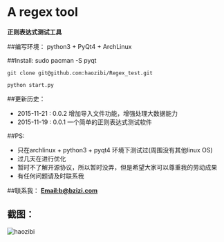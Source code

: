 # A regex tool

**正则表达式测试工具**

##编写环境：
python3 + PyQt4 + ArchLinux

##Install:
    sudo pacman -S pyqt

    git clone git@github.com:haozibi/Regex_test.git

    python start.py


##更新历史：
* 2015-11-21 : 0.0.2  增加导入文件功能，增强处理大数据能力
* 2015-11-19 : 0.0.1  一个简单的正则表达式测试软件

##PS:
* 只在archlinux + python3 + pyqt4 环境下测试过(周围没有其他linux OS)
* 过几天在进行优化
* 暂时不了解开源协议，所以暂时没弄，但是希望大家可以尊重我的劳动成果
* 有任何问题请及时联系我


##联系我：
**[Email:b@bzizi.com](mailto:b@bzizi.com)**

## 截图：
![haozibi](http://i12.tietuku.com/ef07aa4e932df507s.png)
